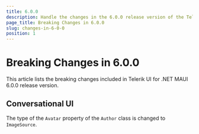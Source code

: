 ```yaml
---
title: 6.0.0
description: Handle the changes in the 6.0.0 release version of the Telerik UI for .NET MAUI components.
page_title: Breaking Changes in 6.0.0
slug: changes-in-6-0-0
position: 1
---
```


# Breaking Changes in 6.0.0

This article lists the breaking changes included in Telerik UI for .NET MAUI 6.0.0 release version.

## Conversational UI

The type of the `Avatar` property of the `Author` class is changed to `ImageSource`.